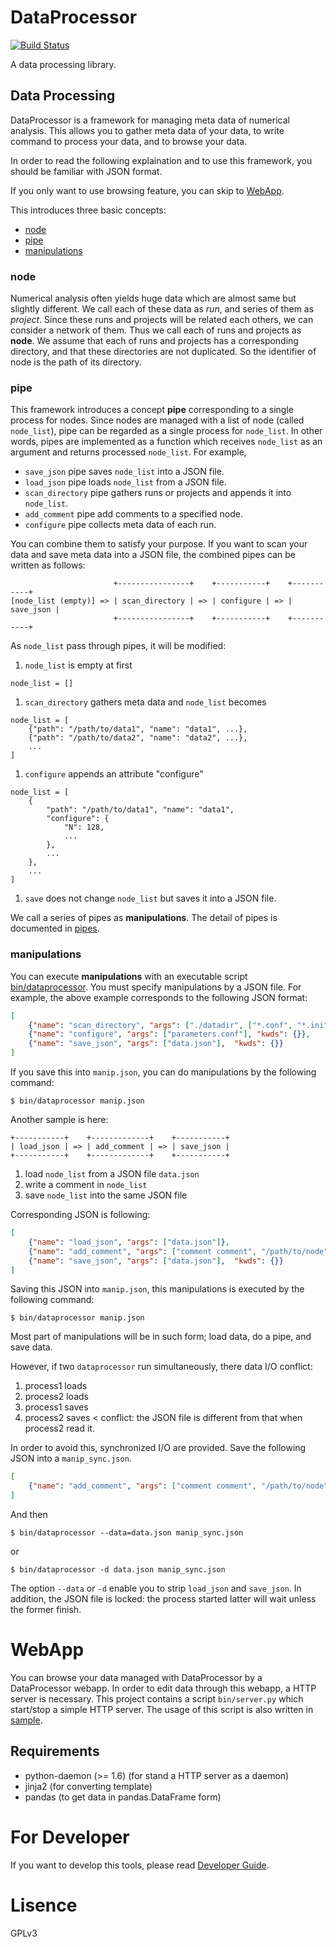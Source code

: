 DataProcessor
=============
[![Build Status](https://travis-ci.org/kenbeese/DataProcessor.png)](https://travis-ci.org/kenbeese/DataProcessor)

A data processing library.

Data Processing
---------------
DataProcessor is a framework for managing meta data of numerical analysis.
This allows you to gather meta data of your data,
to write command to process your data, and to browse your data.

In order to read the following explaination and to use this framework,
you should be familiar with JSON format.

If you only want to use browsing feature,
you can skip to [WebApp](#WebApp).

This introduces three basic concepts:

- [node](#node)
- [pipe](#pipe)
- [manipulations](#manipulations)

### node
Numerical analysis often yields huge data
which are almost same but slightly different.
We call each of these data as *run*, and series of them as *project*.
Since these runs and projects will be related each others,
we can consider a network of them.
Thus we call each of runs and projects as **node**.
We assume that each of runs and projects has a corresponding directory,
and that these directories are not duplicated.
So the identifier of node is the path of its directory.

### pipe
This framework introduces a concept **pipe**
corresponding to a single process for nodes.
Since nodes are managed with a list of node (called `node_list`),
pipe can be regarded as a single process for `node_list`.
In other words, pipes are implemented as a function
which receives `node_list` as an argument and returns processed `node_list`.
For example, 

- `save_json` pipe saves `node_list` into a JSON file.
- `load_json` pipe loads `node_list` from a JSON file.
- `scan_directory` pipe gathers runs or projects and appends it into `node_list`.
- `add_comment` pipe add comments to a specified node.
- `configure` pipe collects meta data of each run.

You can combine them to satisfy your purpose.
If you want to scan your data and save meta data into a JSON file,
the combined pipes can be written as follows:

                           +----------------+    +-----------+    +-----------+
    [node_list (empty)] => | scan_directory | => | configure | => | save_json |
                           +----------------+    +-----------+    +-----------+

As `node_list` pass through pipes, it will be modified:

1. `node_list` is empty at first
```
node_list = []
```

1. `scan_directory` gathers meta data and `node_list` becomes
```
node_list = [
    {"path": "/path/to/data1", "name": "data1", ...}, 
    {"path": "/path/to/data2", "name": "data2", ...}, 
    ...
]
```

1. `configure` appends an attribute "configure"
```
node_list = [
    {
        "path": "/path/to/data1", "name": "data1",
        "configure": {
            "N": 128,
            ...
        },
        ...
    }, 
    ...
]
```

1. `save` does not change `node_list` but saves it into a JSON file.

We call a series of pipes as **manipulations**.
The detail of pipes is documented in [pipes](doc/pipes.md).

### manipulations
You can execute **manipulations** with an executable script [bin/dataprocessor](sample/README.md#dataprocessor).
You must specify manipulations by a JSON file.
For example, the above example corresponds to the following JSON format:

```json
[
    {"name": "scan_directory", "args": ["./datadir", ["*.conf", "*.ini"]]},
    {"name": "configure", "args": ["parameters.conf"], "kwds": {}},
    {"name": "save_json", "args": ["data.json"],  "kwds": {}}
]
```

If you save this into `manip.json`,
you can do manipulations by the following command:

    $ bin/dataprocessor manip.json

Another sample is here:

    +-----------+    +-------------+    +-----------+
    | load_json | => | add_comment | => | save_json |
    +-----------+    +-------------+    +-----------+

1. load `node_list` from a JSON file `data.json`
1. write a comment in `node_list`
1. save `node_list` into the same JSON file

Corresponding JSON is following:

```json
[
    {"name": "load_json", "args": ["data.json"]},
    {"name": "add_comment", "args": ["comment comment", "/path/to/node"]},
    {"name": "save_json", "args": ["data.json"],  "kwds": {}}
]
```

Saving this JSON into `manip.json`,
this manipulations is executed by the following command:

    $ bin/dataprocessor manip.json

Most part of manipulations will be in such form;
load data, do a pipe, and save data.

However, if two `dataprocessor` run simultaneously,
there data I/O conflict:

1. process1 loads
1. process2 loads
1. process1 saves
1. process2 saves < conflict:
the JSON file is different from that when process2 read it.

In order to avoid this, synchronized I/O are provided.
Save the following JSON into a `manip_sync.json`.

```json
[
    {"name": "add_comment", "args": ["comment comment", "/path/to/node"]},
]
```
And then 

    $ bin/dataprocessor --data=data.json manip_sync.json

or

    $ bin/dataprocessor -d data.json manip_sync.json

The option `--data` or `-d` enable you to strip `load_json` and `save_json`.
In addition, the JSON file is locked:
the process started latter will wait unless the former finish.

WebApp
======
You can browse your data managed with DataProcessor by a DataProcessor webapp.
In order to edit data through this webapp, a HTTP server is necessary.
This project contains a script `bin/server.py` which start/stop a simple HTTP server.
The usage of this script is also written in [sample](sample/README.md "Sample Usage for WebApp").

Requirements
------------

- python-daemon (>= 1.6) (for stand a HTTP server as a daemon)
- jinja2 (for converting template)
- pandas (to get data in pandas.DataFrame form)


For Developer
=============

If you want to develop this tools, please read [Developer Guide](doc/developer.md "Developer Guide").

Lisence
==========
GPLv3
